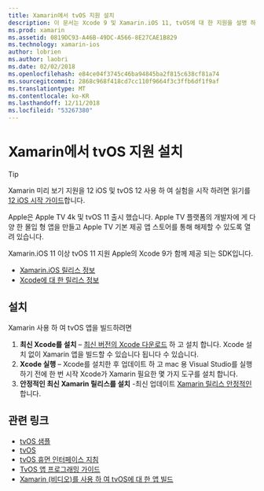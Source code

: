 ```yaml
---
title: Xamarin에서 tvOS 지원 설치
description: 이 문서는 Xcode 9 및 Xamarin.iOS 11, tvOS에 대 한 지원을 설명 하 고 Xamarin 사용 하 여 tvOS 앱 개발을 설정 하는 방법에 대 한 간략 한 지침을 제공 합니다.
ms.prod: xamarin
ms.assetid: 0819DC93-A46B-49DC-A566-8E27CAE1B829
ms.technology: xamarin-ios
author: lobrien
ms.author: laobri
ms.date: 02/02/2018
ms.openlocfilehash: e84ce04f3745c46ba94845ba2f815c638cf81a74
ms.sourcegitcommit: 2868c968f418cd7cc110f9664f3c3ffb6df1f9af
ms.translationtype: MT
ms.contentlocale: ko-KR
ms.lasthandoff: 12/11/2018
ms.locfileid: "53267380"
---
```

# <a name="installing-tvos-support-in-xamarin"></a>Xamarin에서 tvOS 지원 설치

> [!TIP]
> Xamarin 미리 보기 지원을 12 iOS 및 tvOS 12 사용 하 여 실험을 시작 하려면 읽기를 [12 iOS 시작 가이드](~/ios/platform/introduction-to-ios12/get-started.md)합니다.

Apple은 Apple TV 4k 및 tvOS 11 출시 했습니다. Apple TV 플랫폼의 개발자에 게 다양 한 몰입 형 앱을 만들고 Apple TV 기본 제공 앱 스토어를 통해 해제할 수 있도록 열려 있습니다.

Xamarin.iOS 11 이상 tvOS 11 지원 Apple의 Xcode 9가 함께 제공 되는 SDK입니다.

- [Xamarin.iOS 릴리스 정보](https://docs.microsoft.com/xamarin/ios/release-notes/)
- [Xcode에 대 한 릴리스 정보](https://developer.apple.com/library/content/releasenotes/DeveloperTools/RN-Xcode/Chapters/Introduction.html#//apple_ref/doc/uid/TP40001051-CH1-SW876)

## <a name="installation"></a>설치

Xamarin 사용 하 여 tvOS 앱을 빌드하려면

1. **최신 Xcode를 설치** – [최신 버전의 Xcode 다운로드](https://developer.apple.com/xcode/download/) 하 고 설치 합니다. Xcode 설치 없이 Xamarin 앱을 빌드할 수 있습니다 됩니다 수 있습니다. 
2. **Xcode 실행** – Xcode를 설치한 후 업데이트 하 고 mac 용 Visual Studio를 실행 하기 전에 한 번 시작 Xcode가 Xamarin 필요한 몇 가지 도구를 설치 합니다.
3. **안정적인 최신 Xamarin 릴리스를 설치** -최신 업데이트 [Xamarin 릴리스 안정적인](https://github.com/xamarin/recipes/tree/master/Recipes/cross-platform/ide/change_updates_channel)합니다.

## <a name="related-links"></a>관련 링크

- [tvOS 샘플](https://developer.xamarin.com/samples/tvos/all/)
- [tvOS](https://developer.apple.com/tvos/)
- [tvOS 휴먼 인터페이스 지침](https://developer.apple.com/tvos/human-interface-guidelines/)
- [TvOS 앱 프로그래밍 가이드](https://developer.apple.com/library/prerelease/tvos/documentation/General/Conceptual/AppleTV_PG/)
- [Xamarin (비디오)를 사용 하 여 tvOS에 대 한 앱 빌드](https://university.xamarin.com/lightninglectures/tvos-with-xamarin)
